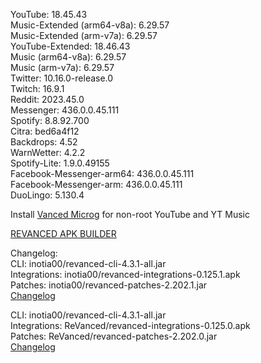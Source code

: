 YouTube: 18.45.43  
Music-Extended (arm64-v8a): 6.29.57  
Music-Extended (arm-v7a): 6.29.57  
YouTube-Extended: 18.46.43  
Music (arm64-v8a): 6.29.57  
Music (arm-v7a): 6.29.57  
Twitter: 10.16.0-release.0  
Twitch: 16.9.1  
Reddit: 2023.45.0  
Messenger: 436.0.0.45.111  
Spotify: 8.8.92.700  
Citra: bed6a4f12  
Backdrops: 4.52  
WarnWetter: 4.2.2  
Spotify-Lite: 1.9.0.49155  
Facebook-Messenger-arm64: 436.0.0.45.111  
Facebook-Messenger-arm: 436.0.0.45.111  
DuoLingo: 5.130.4  

Install [Vanced Microg](https://github.com/TeamVanced/VancedMicroG/releases) for non-root YouTube and YT Music  

[REVANCED APK BUILDER](https://github.com/alsyundawy/revanced-apk-builder/)  

Changelog:  
CLI: inotia00/revanced-cli-4.3.1-all.jar  
Integrations: inotia00/revanced-integrations-0.125.1.apk  
Patches: inotia00/revanced-patches-2.202.1.jar  
[Changelog](https://github.com/inotia00/revanced-patches/releases/tag/v2.202.1)

CLI: inotia00/revanced-cli-4.3.1-all.jar  
Integrations: ReVanced/revanced-integrations-0.125.0.apk  
Patches: ReVanced/revanced-patches-2.202.0.jar  
[Changelog](https://github.com/ReVanced/revanced-patches/releases/tag/v2.202.0)  
